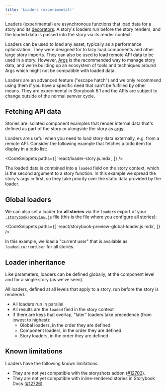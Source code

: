```yaml
---
title: 'Loaders (experimental)'
---
```


Loaders (experimental) are asynchronous functions that load data for a story and its [decorators](./decorators.md). A story's loaders run before the story renders, and the loaded data is passed into the story via its render context.

Loaders can be used to load any asset, typically as a performance optimization. They were designed for to lazy load components and other large story imports. They can also be used to load remote API data to be used in a story. However, [Args](./args.md) is the recommended way to manage story data, and we're building up an ecosystem of tools and techniques around Args which might not be compatible with loaded data.

Loaders are an advanced feature ("escape hatch") and we only recommend using them if you have a specific need that can't be fulfilled by other means. They are experimental in Storybook 6.1 and the APIs are subject to change outside of the normal semver cycle.

## Fetching API data

Stories are isolated component examples that render internal data that's defined as part of the story or alongside the story as [args](./args.md).

Loaders are useful when you need to load story data externally, e.g. from a remote API. Consider the following example that fetches a todo item for display in a todo list:

<!-- prettier-ignore-start -->

<CodeSnippets
  paths={[
    'react/loader-story.js.mdx',
  ]}
/>

<!-- prettier-ignore-end -->

The loaded data is combined into a `loaded` field on the story context, which is the second argument to a story function. In this example we spread the story's args in first, so they take priority over the static data provided by the loader.

## Global loaders

We can also set a loader for **all stories** via the `loaders` export of your [`.storybook/preview.js`](../configure/overview.md#configure-story-rendering) file (this is the file where you configure all stories):

<!-- prettier-ignore-start -->

<CodeSnippets
  paths={[
    'react/storybook-preview-global-loader.js.mdx',
  ]}
/>

<!-- prettier-ignore-end -->

In this example, we load a "current user" that is available as `loaded.currentUser` for all stories.

## Loader inheritance

Like parameters, loaders can be defined globally, at the component level and for a single story (as we’ve seen).

All loaders, defined at all levels that apply to a story, run before the story is rendered.

- All loaders run in parallel
- All results are the `loaded` field in the story context
- If there are keys that overlap, "later" loaders take precedence (from lowest to highest):
  - Global loaders, in the order they are defined
  - Component loaders, in the order they are defined
  - Story loaders, in the order they are defined

## Known limitations

Loaders have the following known limitations:

- They are not yet compatible with the storyshots addon ([#12703](https://github.com/storybookjs/storybook/issues/12703)).
- They are not yet compatible with inline-rendered stories in Storybook Docs ([#12726](https://github.com/storybookjs/storybook/issues/12726)).
